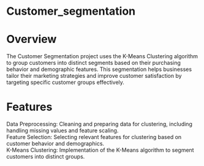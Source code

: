 # Customer_segmentation<br>
# Overview<br>
The Customer Segmentation project uses the K-Means Clustering algorithm to group customers into distinct segments based on their purchasing behavior and demographic features. This segmentation helps businesses tailor their marketing strategies and improve customer satisfaction by targeting specific customer groups effectively.<br>

# Features<br>
Data Preprocessing: Cleaning and preparing data for clustering, including handling missing values and feature scaling.<br>
Feature Selection: Selecting relevant features for clustering based on customer behavior and demographics.<br>
K-Means Clustering: Implementation of the K-Means algorithm to segment customers into distinct groups.<br>
